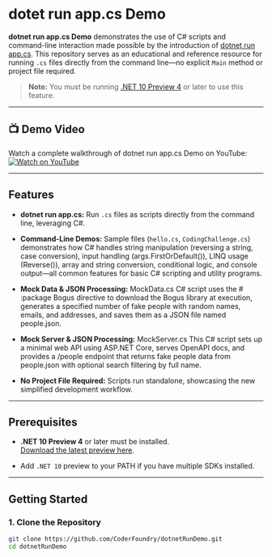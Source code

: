 # dotet run app.cs Demo

**dotnet run app.cs Demo** demonstrates the use of C# scripts and command-line interaction made possible by the introduction of [dotnet run app.cs](https://devblogs.microsoft.com/dotnet/announcing-dotnet-run-app/). This repository serves as an educational and reference resource for running `.cs` files directly from the command line—no explicit `Main` method or project file required.

> **Note:** You must be running [.NET 10 Preview 4](https://dotnet.microsoft.com/en-us/download/dotnet/10.0) or later to use this feature.

---

## 📺 Demo Video

Watch a complete walkthrough of dotnet run app.cs Demo on YouTube:  
[![Watch on YouTube](https://img.shields.io/badge/Watch-YouTube-red?logo=youtube)](https://www.youtube.com/watch?v=YOUR_VIDEO_ID)



---

## Features

- **dotnet run app.cs:** Run `.cs` files as scripts directly from the command line, leveraging C#.
- **Command-Line Demos:** Sample files (`hello.cs`, `CodingChallenge.cs`) demonstrates how C# handles string manipulation (reversing a string, case conversion), input handling (args.FirstOrDefault()), LINQ usage (Reverse()), array and string  conversion, conditional logic, and console output—all common features for basic C# scripting and utility programs.
 
- **Mock Data & JSON Processing:** MockData.cs  C# script uses the # :package Bogus directive to download the Bogus library at execution, generates a specified number of fake people with random names, emails, and addresses, and saves them as a JSON file named people.json.

- **Mock Server & JSON Processing:** MockServer.cs  This C# script sets up a minimal web API using ASP.NET Core, serves OpenAPI docs, and provides a /people endpoint that returns fake people data from people.json with optional search filtering by full name.
- **No Project File Required:** Scripts run standalone, showcasing the new simplified development workflow.

---

## Prerequisites

- **.NET 10 Preview 4** or later must be installed.  
  [Download the latest preview here](https://dotnet.microsoft.com/en-us/download/dotnet/10.0).

- Add `.NET 10` preview to your PATH if you have multiple SDKs installed.

---

## Getting Started

### 1. Clone the Repository

```bash
git clone https://github.com/CoderFoundry/dotnetRunDemo.git
cd dotnetRunDemo
